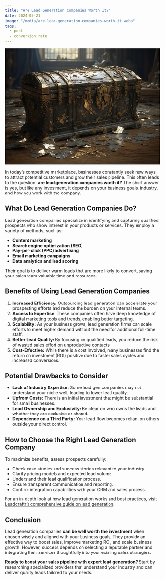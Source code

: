 ```yaml
---
title: "Are Lead Generation Companies Worth It?"
date: 2024-05-21
image: "/media/are-lead-generation-companies-worth-it.webp"
tags:
  - post
  - conversion rate
---
```


![Are Lead Generation Companies Worth It?](/media/are-lead-generation-companies-worth-it.webp)

In today’s competitive marketplace, businesses constantly seek new ways to attract potential customers and grow their sales pipeline. This often leads to the question: **are lead generation companies worth it?** The short answer is yes, but like any investment, it depends on your business goals, industry, and how you work with the company.

## What Do Lead Generation Companies Do?

Lead generation companies specialize in identifying and capturing qualified prospects who show interest in your products or services. They employ a variety of methods, such as:

- **Content marketing**
- **Search engine optimization (SEO)**
- **Pay-per-click (PPC) advertising**
- **Email marketing campaigns**
- **Data analytics and lead scoring**

Their goal is to deliver warm leads that are more likely to convert, saving your sales team valuable time and resources.

## Benefits of Using Lead Generation Companies

1. **Increased Efficiency:** Outsourcing lead generation can accelerate your prospecting efforts and reduce the burden on your internal teams.
2. **Access to Expertise:** These companies often have deep knowledge of digital marketing tools and trends, enabling better targeting.
3. **Scalability:** As your business grows, lead generation firms can scale efforts to meet higher demand without the need for additional full-time staff.
4. **Better Lead Quality:** By focusing on qualified leads, you reduce the risk of wasted sales effort on unproductive contacts.
5. **Cost-Effective:** While there is a cost involved, many businesses find the return on investment (ROI) positive due to faster sales cycles and increased conversions.

## Potential Drawbacks to Consider

- **Lack of Industry Expertise:** Some lead gen companies may not understand your niche well, leading to lower lead quality.
- **Upfront Costs:** There is an initial investment that might be substantial for small businesses.
- **Lead Ownership and Exclusivity:** Be clear on who owns the leads and whether they are exclusive or shared.
- **Dependence on a Third Party:** Your lead flow becomes reliant on others outside your direct control.

## How to Choose the Right Lead Generation Company

To maximize benefits, assess prospects carefully:

- Check case studies and success stories relevant to your industry.
- Clarify pricing models and expected lead volume.
- Understand their lead qualification process.
- Ensure transparent communication and reporting.
- Confirm integration capabilities with your CRM and sales process.

For an in-depth look at how lead generation works and best practices, visit [Leadcraftr’s comprehensive guide on lead generation](https://leadcraftr.com/posts/lead-generation/).

## Conclusion

Lead generation companies **can be well worth the investment** when chosen wisely and aligned with your business goals. They provide an effective way to boost sales, improve marketing ROI, and scale business growth. However, success depends on selecting a reputable partner and integrating their services thoughtfully into your existing sales strategies.

**Ready to boost your sales pipeline with expert lead generation?** Start by researching specialized providers that understand your industry and can deliver quality leads tailored to your needs.
